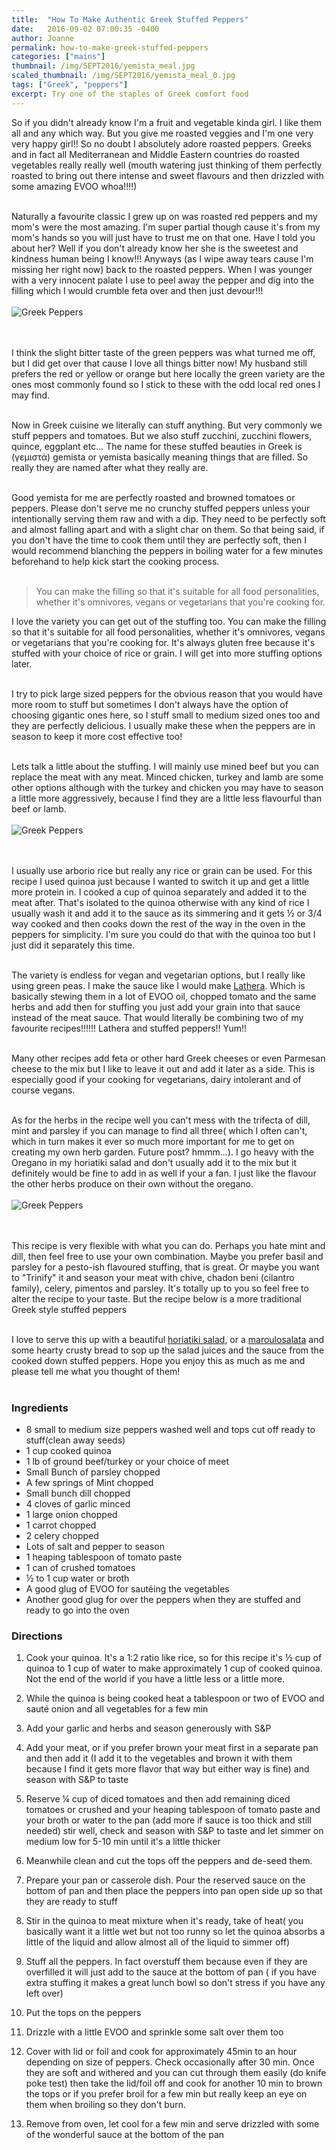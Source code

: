 ```yaml
---
title:  "How To Make Authentic Greek Stuffed Peppers"
date:   2016-09-02 07:00:35 -0400
author: Joanne
permalink: how-to-make-greek-stuffed-peppers
categories: ["mains"]
thumbnail: /img/SEPT2016/yemista_meal.jpg
scaled_thumbnail: /img/SEPT2016/yemista_meal_0.jpg
tags: ["Greek", "peppers"]
excerpt: Try one of the staples of Greek comfort food
---
```


So if you didn't already know I'm a fruit and vegetable kinda girl. I like them all and any which way. But you give me roasted veggies and I'm one very very happy girl!! So no doubt I absolutely adore roasted peppers. Greeks and in fact all Mediterranean and Middle Eastern countries do roasted vegetables really really well (mouth watering just thinking of them perfectly roasted to bring out there intense and sweet flavours and then drizzled with some amazing EVOO whoa!!!!)
<br><br>

Naturally a favourite classic I grew up on was roasted red peppers and my mom's were the most amazing.  I'm super partial though cause it's from my mom's hands so you will just have to trust me on that one. Have I told you about her? Well if you don't already know her she is the sweetest and kindness human being I know!!! Anyways (as I wipe away tears cause I'm missing her right now) back to the roasted peppers. When I was younger with a very innocent palate I use to peel away the pepper and dig into the filling which I would crumble feta over and then just devour!!!
<br>
<br>
![Greek Peppers](/img/SEPT2016/peppers_prepped.jpg)  
<br>
<br>

I think the slight bitter taste of the green peppers was what turned me off, but I did get over that cause I love all things bitter now! My husband still prefers the red or yellow or orange but here locally the green variety are the ones most commonly found so I stick to these with the odd local red ones I may find.  
<br>

Now in Greek cuisine we literally can stuff anything. But very commonly we stuff peppers and tomatoes. But we also stuff zucchini, zucchini flowers, quince, eggplant etc... The name for these stuffed beauties in Greek is (γεμιστά) gemista or yemista basically meaning things that are filled. So really they are named after what they really are.
<br><br>

Good yemista for me are perfectly roasted and browned tomatoes or peppers. Please don't serve me no crunchy stuffed peppers unless your intentionally serving them raw and with a dip.  They need to be perfectly soft and almost falling apart and with a slight char on them. So that being said, if you don't have the time to cook them until they are perfectly soft, then I would recommend blanching the peppers in boiling water for a few minutes beforehand to help kick start the cooking process.  
<br>

> You can make the filling so that it's suitable for all food personalities, whether it's omnivores, vegans or vegetarians that you're cooking for.

I love the variety you can get out of the stuffing too. You can make the filling so that it's suitable for all food personalities, whether it's omnivores, vegans or vegetarians that you're cooking for.  It's always gluten free because it's stuffed with your choice of rice or grain.
I will get into more stuffing options later.
<br><br>

I try to pick large sized peppers for the obvious reason that you would have more room to stuff but sometimes I don't always have the option of choosing gigantic ones here, so I stuff small to medium sized ones too and they are perfectly delicious. I usually make these when the peppers are in season to keep it more cost effective too!
<br><br>

Lets talk a little about the stuffing. I will mainly use mined beef but you can replace the meat with any meat. Minced chicken, turkey and lamb are some other options although with the turkey and chicken you may have to season a little more aggressively, because I find they are a little less flavourful than beef or lamb.
<br>
<br>
![Greek Peppers](/img/SEPT2016/peppers_stuffed.jpg)  
<br>
<br>

I usually use arborio rice but really any rice or grain can be used.  For this recipe I used quinoa just because I wanted to switch it up and get a little more protein in. I cooked a cup of quinoa separately and added it to the meat after.  That's isolated to the quinoa otherwise with any kind of rice I usually wash it and add it to the sauce as its simmering and it gets &frac12; or 3/4 way cooked and then cooks down the rest of the way in the oven in the peppers for simplicity. I'm sure you could do that with the quinoa too but I just did it separately this time.  
<br>

The variety is endless for vegan and vegetarian options, but I really like using green peas.  I make the sauce like I would make [Lathera](http://oliveandmango.com/lathera). Which is basically stewing them in a lot of EVOO oil, chopped tomato and the same herbs and add then for stuffing you just  add your grain into that sauce instead of the meat sauce.  That would literally be combining two of my favourite recipes!!!!!! Lathera and stuffed peppers!! Yum!!
<br><br>

Many other recipes add feta or other hard Greek cheeses or even Parmesan cheese to the mix but I like to leave it out and add it later as a side. This is  especially good if your cooking for vegetarians, dairy intolerant and of course vegans.
<br><br>

As for the herbs in the recipe well you can't mess with the trifecta of dill, mint and parsley if you can manage to find all three( which I often can't, which in turn makes it ever so much more important for me to get on creating my own herb garden. Future post? hmmm...).  I go heavy with the Oregano in my horiatiki salad and don't usually add it to the mix but it definitely would be fine to add in as well if your a fan. I just like the flavour the other herbs produce on their own without the oregano.
<br>
<br>
![Greek Peppers](/img/SEPT2016/stuffed_pepper.jpg)  
<br>
<br>

This recipe is very flexible with what you can do.  Perhaps you hate mint and dill, then feel free to use your own combination. Maybe you prefer basil and parsley for a pesto-ish flavoured stuffing, that is great.  Or maybe you want to "Trinify" it and season your meat with chive, chadon beni (cilantro family), celery, pimentos and parsley. It's totally up to you so feel free to alter the recipe to your taste. But the recipe below is a more traditional Greek style stuffed peppers
<br><br>

I love to serve this up with a beautiful [horiatiki salad](http://oliveandmango.com/village-salad), or a [maroulosalata](http://oliveandmango.com/maroulosalata) and some hearty crusty bread to sop up the salad juices and the sauce from the cooked down stuffed peppers. Hope you enjoy this as much as me and please tell me what you thought of them!
<br><br>

### Ingredients
* 8 small to medium size peppers washed well and tops cut off ready to stuff(clean away seeds)
* 1 cup cooked quinoa
* 1 lb of ground beef/turkey or your choice of meet
* Small Bunch of parsley chopped
* A few springs of Mint chopped
* Small bunch dill chopped
* 4 cloves of garlic minced
* 1 large onion chopped
* 1 carrot chopped
* 2 celery chopped
* Lots of salt and pepper to season
* 1 heaping tablespoon of tomato paste
* 1 can of crushed tomatoes
* &frac12; to 1 cup water or broth
* A good glug of EVOO for sautéing the vegetables
* Another good glug for over the peppers when they are stuffed and ready to go into the oven


### Directions
1. Cook your quinoa. It's a 1:2 ratio like rice, so for this recipe it's &frac12; cup of quinoa to 1 cup of water to make approximately 1 cup of cooked quinoa. Not the end of the world if you have a little less or a little more.

2. While the quinoa is being cooked heat a tablespoon or two of EVOO and sauté onion and all vegetables for a few min

3. Add your garlic and herbs and season generously with S&P

4. Add your meat, or if you prefer brown your meat first in a separate pan and then add it  (I add it to the vegetables and brown it with them because I find it gets more flavor that way but either way is fine) and season with S&P to taste

5. Reserve &frac14; cup of diced tomatoes and then add remaining  diced tomatoes or crushed and your heaping tablespoon of tomato  paste and your broth or water to the pan (add more if sauce is too thick and still needed) stir well, check and season with S&P to taste and let simmer on medium low for 5-10 min until it's a little thicker

6. Meanwhile clean and cut the tops off the peppers and de-seed them.

7. Prepare your pan or casserole dish. Pour the reserved sauce on the bottom of pan and then place the peppers into pan open side up so that they are ready to stuff

8. Stir in the quinoa to meat mixture when it's ready, take of heat( you basically want it a little wet but not too runny so let the quinoa absorbs a little of the liquid and allow almost all of the liquid to simmer off)

9. Stuff all the peppers. In fact overstuff them because even if they are overfilled it will just add to the sauce at the bottom of pan ( if you have extra stuffing it makes a great lunch bowl so don't stress if you have any left over)

10. Put the tops on the peppers

11. Drizzle with a little EVOO and sprinkle some salt over them too

12. Cover with lid or foil and cook for approximately 45min to an hour depending on size of peppers. Check occasionally after 30 min.  Once they are soft and withered and you can cut through them easily (do knife poke test) then take the lid/foil off and cook for another 10 min to brown the tops or if you prefer broil for a few min but really keep an eye on them when broiling so they don't burn.

13. Remove from oven, let cool for a few min and serve drizzled with some of the wonderful sauce at the bottom of the pan

